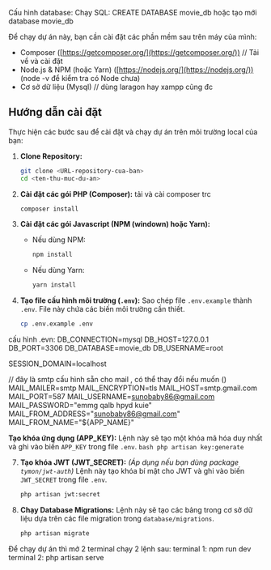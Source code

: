 

Cấu hình database:
Chạy SQL: CREATE DATABASE movie_db
hoặc tạo mới database movie_db


Để chạy dự án này, bạn cần cài đặt các phần mềm sau trên máy của mình:

* Composer ([https://getcomposer.org/](https://getcomposer.org/)) // Tải về và cài đặt
* Node.js & NPM (hoặc Yarn) ([https://nodejs.org/](https://nodejs.org/)) (node -v để kiểm tra có Node chưa)
* Cơ sở dữ liệu (Mysql) // dùng laragon hay xampp cũng đc 

## Hướng dẫn cài đặt

Thực hiện các bước sau để cài đặt và chạy dự án trên môi trường local của bạn:

1.  **Clone Repository:**
    ```bash
    git clone <URL-repository-cua-ban>
    cd <ten-thu-muc-du-an>
    ```

2.  **Cài đặt các gói PHP (Composer):** tải và cài composer trc 
    ```bash
    composer install
    ```

3.  **Cài đặt các gói Javascript (NPM (windown) hoặc Yarn):**
    * Nếu dùng NPM:
        ```bash
        npm install
        ```
    * Nếu dùng Yarn:
        ```bash
        yarn install
        ```

4.  **Tạo file cấu hình môi trường (`.env`):**
    Sao chép file `.env.example` thành `.env`. File này chứa các biến môi trường cần thiết.
    ```bash
    cp .env.example .env
    ```

cấu hình .evn:
DB_CONNECTION=mysql
DB_HOST=127.0.0.1
DB_PORT=3306
DB_DATABASE=movie_db
DB_USERNAME=root

SESSION_DOMAIN=localhost

// đây là smtp cấu hình sẵn cho mail , có thể thay đổi nếu muốn ()
MAIL_MAILER=smtp
MAIL_ENCRYPTION=tls
MAIL_HOST=smtp.gmail.com
MAIL_PORT=587
MAIL_USERNAME=sunobaby86@gmail.com
MAIL_PASSWORD="emmg qalb hpyd kuie"
MAIL_FROM_ADDRESS="sunobaby86@gmail.com"
MAIL_FROM_NAME="${APP_NAME}"


  **Tạo khóa ứng dụng (APP_KEY):**
    Lệnh này sẽ tạo một khóa mã hóa duy nhất và ghi vào biến `APP_KEY` trong file `.env`.
    ```bash
    php artisan key:generate
    ```

7.  **Tạo khóa JWT (JWT_SECRET):**
    *(Áp dụng nếu bạn dùng package `tymon/jwt-auth`)*
    Lệnh này tạo khóa bí mật cho JWT và ghi vào biến `JWT_SECRET` trong file `.env`.
    ```bash
    php artisan jwt:secret
    ```

8.  **Chạy Database Migrations:**
    Lệnh này sẽ tạo các bảng trong cơ sở dữ liệu dựa trên các file migration trong `database/migrations`.
    ```bash
    php artisan migrate
    ```
Để chạy dự án thì mở 2 terminal chạy 2 lệnh sau:
terminal 1: npm run dev
terminal 2: php artisan serve

